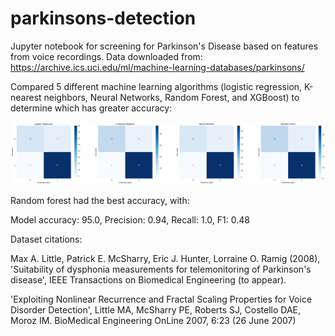 # parkinsons-detection
Jupyter notebook for screening for Parkinson's Disease based on features from voice recordings. Data downloaded from:
https://archive.ics.uci.edu/ml/machine-learning-databases/parkinsons/

Compared 5 different machine learning algorithms (logistic regression, K-nearest neighbors, Neural Networks, Random Forest, and XGBoost) to determine which has greater accuracy:

![Confusion Matrices](confusion_matrices.png "Confusion Matrices")

Random forest had the best accuracy, with:

Model accuracy: 95.0,
Precision: 0.94,
Recall: 1.0,
F1: 0.48

Dataset citations:

Max A. Little, Patrick E. McSharry, Eric J. Hunter, Lorraine O. Ramig (2008), 
'Suitability of dysphonia measurements for telemonitoring of Parkinson's disease', 
IEEE Transactions on Biomedical Engineering (to appear).

'Exploiting Nonlinear Recurrence and Fractal Scaling Properties for Voice Disorder Detection', 
Little MA, McSharry PE, Roberts SJ, Costello DAE, Moroz IM. 
BioMedical Engineering OnLine 2007, 6:23 (26 June 2007)
